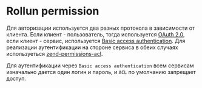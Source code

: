 # Rollun permission

Для авторизации используется два разных протокола в зависимости от клиента. Если клиент - пользователь, тогда 
используется [OAuth 2.0](https://oauth.net/2/), если клиент - сервис, используется
[Basic access authentication](https://en.wikipedia.org/wiki/Basic_access_authentication).
Для реализации аутентификации на стороне сервиса в обеих случаях используеться
[zend-permissions-acl](https://github.com/zendframework/zend-permissions-acl).

Для аутентификации через `Basic access authentication` всем сервисам изначально дается один логин и пароль, и `ACL` по 
умолчанию запрещает доступ.
